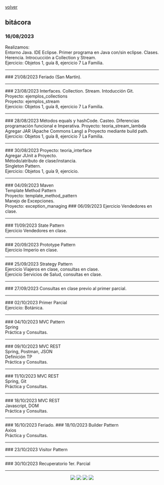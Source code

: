 [volver](index.md)<br/>
## bitácora

### 16/08/2023
Realizamos:<br/>
Entorno Java. IDE Eclipse. Primer programa en Java con/sin eclipse. Clases. Herencia. Introcucción a Collection y Stream.<br/>
Ejercicio: Objetos 1, guía 8, ejercicio 7 La Familia.
<hr/>
### 21/08/2023
Feriado (San Martín).<br/>
<hr/>
### 23/08/2023
Interfaces. Collection. Stream. Intoducción Git.<br/>
Proyecto: ejemplos_collections<br/>
Proyecto: ejemplos_stream<br/>
Ejercicio: Objetos 1, guía 8, ejercicio 7 La Familia.
<hr/>
### 28/08/2023
Métodos equals y hashCode. Casteo.
Diferencias programación funcional e Imperativa. 
Proyecto: teoria_stream_lambda<br/>
Agregar JAR (Apache Commons Lang) a Proyecto mediante build path.
Ejercicio: Objetos 1, guía 8, ejercicio 7 La Familia.
<hr/>
### 30/08/2023
  Proyecto: teoria_interface<br/>
  Agregar JUnit a Proyecto.<br/>
  Método/atributo de clase/instancia.<br/>
  Singleton Pattern.<br/>
  Ejercicio: Objetos 1, guía 9, ejercicio.
<hr/>
### 04/09/2023
  Maven<br/>
  Template Method Pattern<br/>
  Proyecto: template_method_pattern<br/>
  Manejo de Excepciones.<br/>
  Proyecto: exception_managing
### 06/09/2023
  Ejercicio Vendedores en clase.
<hr/>
### 11/09/2023
  State Pattern<br/>
  Ejercicio Vendedores en clase.
<hr/>
### 20/09/2023
  Prototype Pattern<br/>
  Ejercicio Imperio en clase.
<hr/>
### 25/09/2023
  Strategy Pattern<br/>
  Ejercicio Viajeros en clase, consultas en clase.<br/>
  Ejercicio Servicios de Salud, consultas en clase.
<hr/>
### 27/09/2023
  Consultas en clase previo al primer parcial.
<hr/>
### 02/10/2023
  Primer Parcial<br/>
  Ejercicio: Botánica.
<hr/>
### 04/10/2023
  MVC Pattern<br/>
  Spring<br/>
  Práctica y Consultas.
<hr/>
### 09/10/2023
  MVC REST<br/>
  Spring, Postman, JSON<br/>
  Definición TP<br/>
  Práctica y Consultas.
<hr/>
### 11/10/2023
  MVC REST<br/>
  Spring, Git<br/>
  Práctica y Consultas.
<hr/>
### 18/10/2023
  MVC REST<br/>
  Javascript, DOM<br/>
  Práctica y Consultas.
<hr/>
### 16/10/2023
  Feriado.
### 18/10/2023
  Builder Pattern<br/>
  Axios<br/>
  Práctica y Consultas.
<hr/>
### 23/10/2023
  Visitor Pattern
<hr/>
### 30/10/2023
  Recuperatorio 1er. Parcial
<hr/>
<center><img src="imagenes/logo-java-1.png" />&nbsp;<img src="imagenes/logo-linux-1.png" />&nbsp;<img src="imagenes/logo-java-2.png" />&nbsp;<img src="imagenes/logo-lamadrid-1.png" /></center>
